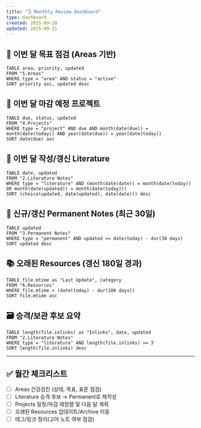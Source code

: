 ```yaml
---
title: "🗓️ Monthly Review Dashboard"
type: dashboard
created: 2025-09-20
updated: 2025-09-21
---
```



## 🎯 이번 달 목표 점검 (Areas 기반)
```dataview
TABLE area, priority, updated
FROM "5.Areas"
WHERE type = "area" AND status = "active"
SORT priority asc, updated desc
```

## 📁 이번 달 마감 예정 프로젝트
```dataview
TABLE due, status, updated
FROM "4.Projects"
WHERE type = "project" AND due AND month(date(due)) = month(date(today)) AND year(date(due)) = year(date(today))
SORT date(due) asc
```

## 📝 이번 달 작성/갱신 Literature
```dataview
TABLE date, updated
FROM "2.Literature Notes"
WHERE type = "literature" AND (month(date(date)) = month(date(today)) OR month(date(updated)) = month(date(today)))
SORT (choice(updated, date(updated), date(date))) desc
```

## 💎 신규/갱신 Permanent Notes (최근 30일)
```dataview
TABLE updated
FROM "3.Permanent Notes"
WHERE type = "permanent" AND updated >= date(today) - dur(30 days)
SORT updated desc
```

## 📚 오래된 Resources (갱신 180일 경과)
```dataview
TABLE file.mtime as "Last Update", category
FROM "6.Resources"
WHERE file.mtime < (date(today) - dur(180 days))
SORT file.mtime asc
```

## 🗃️ 승격/보관 후보 요약
```dataview
TABLE length(file.inlinks) as "Inlinks", date, updated
FROM "2.Literature Notes"
WHERE type = "literature" AND length(file.inlinks) >= 3
SORT length(file.inlinks) desc
```

---

## ✅ 월간 체크리스트
- [ ] Areas 건강검진 (상태, 목표, 표준 점검)
- [ ] Literature 승격 후보 → Permanent로 재작성
- [ ] Projects 일정/마감 재정렬 및 다음 달 계획
- [ ] 오래된 Resources 업데이트/Archive 이동
- [ ] 태그/링크 정리(고아 노트 여부 점검)
